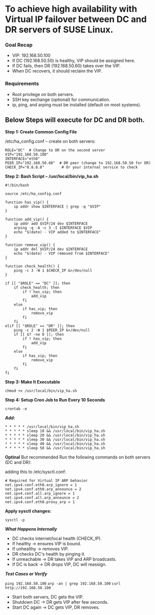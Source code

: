 # To achieve high availability with Virtual IP failover between DC and DR servers of SUSE Linux.

### Goal Recap
- VIP: 192.168.50.100
- If DC (192.168.50.50) is healthy, VIP should be assigned here.
- If DC fails, then DR (192.168.50.60) takes over the VIP.
- When DC recovers, it should reclaim the VIP.

### Requirements

- Root privilege on both servers.
- SSH key exchange (optional) for communication.
- ip, ping, and arping must be installed (default on most systems).


## Below Steps will execute for DC and DR both.

**Step 1: Create Common Config File**

/etc/ha_config.conf – create on both servers:

```
ROLE="DC"  # Change to DR on the second server
VIP="192.168.50.100"
INTERFACE="eth0"
PEER_IP="192.168.50.60"  # DR peer (change to 192.168.50.50 for DR)
CHECK_IP="8.8.8.8"        # Or your internal service to check
```

**Step 2: Bash Script – /usr/local/bin/vip_ha.sh**

```
#!/bin/bash

source /etc/ha_config.conf

function has_vip() {
    ip addr show $INTERFACE | grep -q "$VIP"
}

function add_vip() {
    ip addr add $VIP/24 dev $INTERFACE
    arping -q -A -c 3 -I $INTERFACE $VIP
    echo "$(date) - VIP added to $INTERFACE"
}

function remove_vip() {
    ip addr del $VIP/24 dev $INTERFACE
    echo "$(date) - VIP removed from $INTERFACE"
}

function check_health() {
    ping -c 3 -W 1 $CHECK_IP &>/dev/null
}

if [[ "$ROLE" == "DC" ]]; then
    if check_health; then
        if ! has_vip; then
            add_vip
        fi
    else
        if has_vip; then
            remove_vip
        fi
    fi
elif [[ "$ROLE" == "DR" ]]; then
    ping -c 2 -W 1 $PEER_IP &>/dev/null
    if [[ $? -ne 0 ]]; then
        if ! has_vip; then
            add_vip
        fi
    else
        if has_vip; then
            remove_vip
        fi
    fi
fi
```

**Step 3: Make It Executable**

`chmod +x /usr/local/bin/vip_ha.sh`

**Step 4: Setup Cron Job to Run Every 10 Seconds**

`crontab -e`

***Add:***

```
* * * * * /usr/local/bin/vip_ha.sh
* * * * * sleep 10 && /usr/local/bin/vip_ha.sh
* * * * * sleep 20 && /usr/local/bin/vip_ha.sh
* * * * * sleep 30 && /usr/local/bin/vip_ha.sh
* * * * * sleep 40 && /usr/local/bin/vip_ha.sh
* * * * * sleep 50 && /usr/local/bin/vip_ha.sh
```

**Optinal** But recommended
Run the following commands on both servers (DC and DR):

adding this to /etc/sysctl.conf:

```
# Required for Virtual IP ARP behavior
net.ipv4.conf.eth0.arp_ignore = 1
net.ipv4.conf.eth0.arp_announce = 2
net.ipv4.conf.all.arp_ignore = 1
net.ipv4.conf.all.arp_announce = 2
net.ipv4.conf.eth0.proxy_arp = 1
```

**Apply sysctl changes:**

`sysctl -p`

***What Happens Internally***
- DC checks internet/local health (CHECK_IP).
- If healthy → ensures VIP is bound.
- If unhealthy → removes VIP.
- DR checks DC's health by pinging it.
- If unreachable → DR takes VIP and ARP broadcasts.
- If DC is back → DR drops VIP, DC will reassign.

***Test Cases or Verify***

`ping 192.168.50.100`
`arp -an | grep 192.168.50.100`
`curl http://192.168.50.100`

- Start both servers, DC gets the VIP.
- Shutdown DC → DR gets VIP after few seconds.
- Start DC again → DC gets VIP, DR removes.
